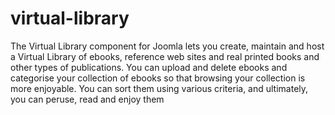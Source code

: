 # virtual-library
The Virtual Library component for Joomla lets you create, maintain and host a Virtual Library of ebooks, reference web sites and real printed books and other types of publications. You can upload and delete ebooks and categorise your collection of ebooks so that browsing your collection is more enjoyable. You can sort them using various criteria, and ultimately, you can peruse, read and enjoy them
